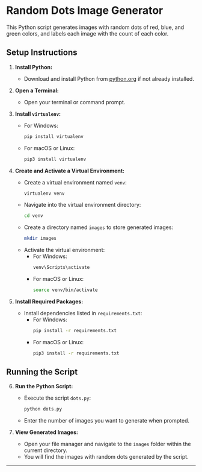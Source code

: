 # Random Dots Image Generator

This Python script generates images with random dots of red, blue, and green colors, and labels each image with the count of each color.

## Setup Instructions

1. **Install Python:**

    - Download and install Python from [python.org](https://www.python.org) if not already installed.

2. **Open a Terminal:**

    - Open your terminal or command prompt.

3. **Install `virtualenv`:**

    - For Windows:
        ```bash
        pip install virtualenv
        ```
    - For macOS or Linux:
        ```bash
        pip3 install virtualenv
        ```

4. **Create and Activate a Virtual Environment:**

    - Create a virtual environment named `venv`:
        ```bash
        virtualenv venv
        ```
    - Navigate into the virtual environment directory:
        ```bash
        cd venv
        ```
    - Create a directory named `images` to store generated images:
        ```bash
        mkdir images
        ```
    - Activate the virtual environment:
        - For Windows:
            ```bash
            venv\Scripts\activate
            ```
        - For macOS or Linux:
            ```bash
            source venv/bin/activate
            ```

5. **Install Required Packages:**
    - Install dependencies listed in `requirements.txt`:
        - For Windows:
            ```bash
            pip install -r requirements.txt
            ```
        - For macOS or Linux:
            ```bash
            pip3 install -r requirements.txt
            ```

## Running the Script

6. **Run the Python Script:**

    - Execute the script `dots.py`:
        ```bash
        python dots.py
        ```
    - Enter the number of images you want to generate when prompted.

7. **View Generated Images:**
    - Open your file manager and navigate to the `images` folder within the current directory.
    - You will find the images with random dots generated by the script.

---
